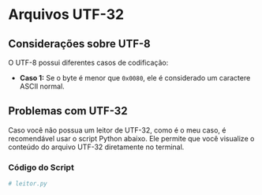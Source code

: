 # Arquivos UTF-32


## Considerações sobre UTF-8

O UTF-8 possui diferentes casos de codificação:
- **Caso 1:** Se o byte é menor que `0x0080`, ele é considerado um caractere ASCII normal.

## Problemas com UTF-32

Caso você não possua um leitor de UTF-32, como é o meu caso, é recomendável usar o script Python abaixo. Ele permite que você visualize o conteúdo do arquivo UTF-32 diretamente no terminal.

### Código do Script

```python
# leitor.py


